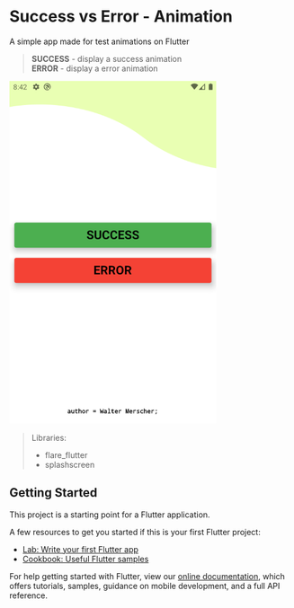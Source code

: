 # Success vs Error - Animation  

A simple app made for test animations on Flutter  

> **SUCCESS** - display a success animation  
> **ERROR** - display a error animation  

![Home Page](assets/print.png)  

> Libraries:  
> - flare_flutter  
> - splashscreen  

## Getting Started

This project is a starting point for a Flutter application.

A few resources to get you started if this is your first Flutter project:

- [Lab: Write your first Flutter app](https://flutter.dev/docs/get-started/codelab)
- [Cookbook: Useful Flutter samples](https://flutter.dev/docs/cookbook)

For help getting started with Flutter, view our
[online documentation](https://flutter.dev/docs), which offers tutorials,
samples, guidance on mobile development, and a full API reference.
